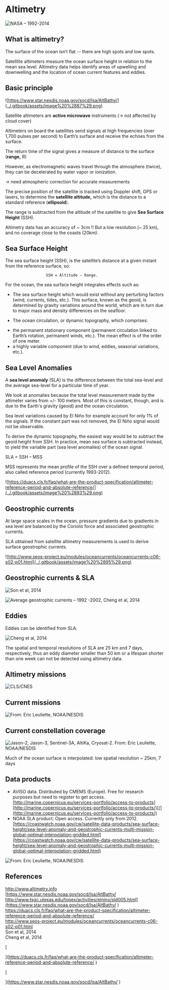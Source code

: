 # Altimetry

![NASA &#x2013; 1992-2014](../.gitbook/assets/image%20%2825%29.png)

## What is altimetry?

The surface of the ocean isn’t flat -- there are high spots and low spots. 

Satelllite altimeters measure the ocean surface height in relation to the mean sea level. Altimetry data helps identify areas of upwelling and downwelling and the location of ocean current features and eddies.

## Basic principle

![https://www.star.nesdis.noaa.gov/socd/lsa/AltBathy/](../.gitbook/assets/image%20%2887%29.png)

Satellite altimeters are **active microwave** instruments  \(-&gt; not affected by cloud cover\)

Altimeters on board the satellites send signals at high frequencies \(over 1,700 pulses per second\) to Earth’s surface  and receive the echoes from the surface.

The return time of the signal gives a measure of distance to the surface \(**range,** R\)

However, as electromagnetic waves travel through the atmosphere \(twice\), they can be decelerated by water vapor or ionization.

  -&gt; need atmospheric correction for accurate measurements

The precise position of the satellite is tracked using Doppler shift, GPS or lasers, to determine the **satellite altitude,** which is the distance to a standard reference \(**ellipsoid**\).

The range is subtracted from the altitude of the satellite to give **Sea Surface Height** \(SSH\).

Altimetry data has an accuracy of ~ 3cm !! But a low resolution \(~ 25 km\), and no coverage close to the coasts \(20km\).

## Sea Surface Height

The sea surface height \(SSH\), is the satellite’s distance at a given instant from the reference surface, so:

                      SSH = Altitude – Range.

For the ocean, the sea surface height integrates effects such as:

  - The sea surface height which would exist without any perturbing factors \(wind, currents, tides, etc.\). This surface, known as the geoid, is determined by gravity variations around the world, which are in turn due to major mass and density differences on the seafloor.

  - The ocean circulation, or dynamic topography, which comprises:

* the permanent stationary component \(permanent circulation linked to Earth’s rotation, permanent winds, etc.\). The mean effect is of the order of one meter. 
* a highly variable component \(due to wind, eddies, seasonal variations, etc.\).

## Sea Level Anomalies

A **sea level anomaly** \(SLA\) is the difference between the total sea-level and the average sea-level for a particular time of year.

We look at anomalies because the total level measurement made by the altimeter varies from +/- 100 meters. Most of this is constant, though, and is due to the Earth's gravity \(geoid\) and the ocean circulation.

Sea level variations caused by El Niño for example account for only 1% of the signals. If the constant part was not removed, the El Niño signal would not be observable.

To derive the dynamic topography, the easiest way would be to subtract the geoid height from SSH. In practice, mean sea surface is subtracted instead, to yield the variable part \(sea level anomalies\) of the ocean signal. 

SLA = SSH – MSS

MSS represents the mean profile of the SSH over a defined temporal period, also called reference period \(currently 1993-2012\).

![https://duacs.cls.fr/faq/what-are-the-product-specification/altimeter-reference-period-and-absolute-reference/](../.gitbook/assets/image%20%2893%29.png)

## Geostrophic currents

At large space scales in the ocean, pressure gradients due to gradients in sea level are balanced by the Coriolis force and associated geostrophic currents.

SLA obtained from satellite altimetry measurements is used to derive surface geostrophic currents.

![http://www.seos-project.eu/modules/oceancurrents/oceancurrents-c06-s02-p01.html](../.gitbook/assets/image%20%2895%29.png)

## Geostrophic currents & SLA

![Son et al, 2014](../.gitbook/assets/image%20%28112%29.png)

![Average geostrophic currents &#x2013; 1992 -2002, Cheng et al, 2014](../.gitbook/assets/image%20%28146%29.png)

## Eddies

Eddies can be identified from SLA.

![Cheng et al, 2014](../.gitbook/assets/image%20%2872%29.png)

The spatial and temporal resolutions of SLA are 25 km and 7 days, respectively, thus an eddy diameter smaller than 50 km or a lifespan shorter than one week can not be detected using altimetry data.

## Altimetry missions

![CLS/CNES](../.gitbook/assets/image%20%28143%29.png)

## Current missions

![From: Eric Leuliette, NOAA/NESDIS](../.gitbook/assets/image%20%2897%29.png)

## Current constellation coverage

![Jason-2, Jason-3, Sentinel-3A, AltiKa, Cryosat-2. From: Eric Leuliette, NOAA/NESDIS](../.gitbook/assets/image%20%2879%29.png)

Much of the ocean surface is interpolated: low spatial resolution ~ 25km, 7 days

## Data products

* AVISO data. Distributed by CMEMS \(Europe\). Free for research purposes but need to register to get access. [http://marine.copernicus.eu/services-portfolio/access-to-products](http://marine.copernicus.eu/services-portfolio/access-to-products/)[/](http://marine.copernicus.eu/services-portfolio/access-to-products/) 
* NOAA SLA product: Open access. Currently only from 2012. [https://coastwatch.noaa.gov/cw/satellite-data-products/sea-surface-height/sea-level-anomaly-and-geostrophic-currents-multi-mission-global-optimal-interpolation-gridded.html](https://coastwatch.noaa.gov/cw/satellite-data-products/sea-surface-height/sea-level-anomaly-and-geostrophic-currents-multi-mission-global-optimal-interpolation-gridded.html)

![From: Eric Leuliette, NOAA/NESDIS](../.gitbook/assets/image%20%28152%29.png)



## References

[http://www.altimetry.info  
](http://www.altimetry.info
)[https://www.star.nesdis.noaa.gov/socd/lsa/AltBathy/  
http://www.tsgc.utexas.edu/topex/activities/elnino/sld005.html](https://www.star.nesdis.noaa.gov/socd/lsa/AltBathy/
)  
[https://duacs.cls.fr/faq/what-are-the-product-specification/altimeter-reference-period-and-absolute-reference/  
http://www.seos-project.eu/modules/oceancurrents/oceancurrents-c06-s02-p01.html  
](https://duacs.cls.fr/faq/what-are-the-product-specification/altimeter-reference-period-and-absolute-reference/
)Son et al, 2014  
Cheng et al, 2014  
  


[  
  
](https://duacs.cls.fr/faq/what-are-the-product-specification/altimeter-reference-period-and-absolute-reference/
)

[  
  
](https://www.star.nesdis.noaa.gov/socd/lsa/AltBathy/
)

